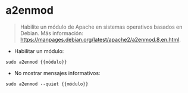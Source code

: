 # a2enmod

> Habilite un módulo de Apache en sistemas operativos basados en Debian.
> Más información: <https://manpages.debian.org/latest/apache2/a2enmod.8.en.html>.

- Habilitar un módulo:

`sudo a2enmod {{módulo}}`

- No mostrar mensajes informativos:

`sudo a2enmod --quiet {{módulo}}`
